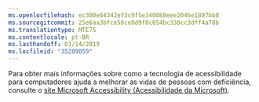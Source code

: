 ```yaml
---
ms.openlocfilehash: ec300e64342ef3c9f5e340088eee2046e1897bb8
ms.sourcegitcommit: 25e6aa3bfce58ce8d9f8c054bc338cc3dff4a78b
ms.translationtype: MTE75
ms.contentlocale: pt-BR
ms.lasthandoff: 03/14/2019
ms.locfileid: "35289059"
---
```

Para obter mais informações sobre como a tecnologia de acessibilidade para computadores ajuda a melhorar as vidas de pessoas com deficiência, consulte o [site Microsoft Accessibility (Acessibilidade da Microsoft)](http://go.microsoft.com/fwlink/?LinkId=8431).
